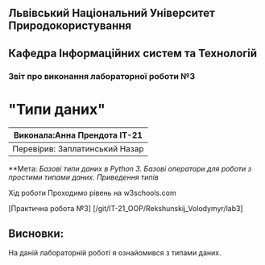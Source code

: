 ## Львівський Національний Університет Природокористування
## Кафедра Інформаційних систем та Технологій



### Звіт про виконання лабораторної роботи №3
# "Типи даних"



| Виконала:Анна Прендота ІТ-21 |
|----------------------------------------------|
| Перевірив: Заплатинський Назар              |




**Мета: *Базові типи даних в Python 3.
Базові оператори для роботи з простими типами даних. Приведення типів*


Хід роботи
Проходимо рівень на w3schools.com

[Практична робота №3] [/git/IT-21_OOP/Rekshunskij_Volodymyr/lab3]

## Висновки: 

На даній лабораторній роботі я ознайомився з типами даних.